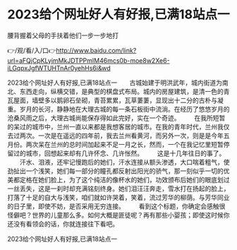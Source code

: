 # 2023给个网址好人有好报,已满18站点一
腰背握着父母的手扶着他们一步一步地打

👉/观/看/入/口👉http://www.baidu.com/link?url=aFQjCpKLyjmMkJDTPPmIM46mcs0b-moe8w2Xe6-iLGqpxJgfWTUHTnAr0yehHs6i&wd

2023给个网址好人有好报,已满18站点一　　古城始建于明洪武年，城内街道为南北、东西走向，纵横交错，是典型的棋盘式布局。城内的房屋建筑，是清一色的青瓦屋面，墙壁多以鹅卵石垒砌，青苔累累，瓦草萋萋，显现出十二分的古朴与凝重。岁月的长河，静静地在大理古城的每一条石板街中流淌。在经历了悠悠岁月的沧桑风雨之后，大理古城尚能保存得如此完好，实在一个奇迹。
　　在我所短暂的呆过的城市中，兰州一直以来都是我想客居的城市。在我的青年时代，兰州我仅去过两次。一次是在遥远的四年前，我去兰州看黄河，而另外一次，则是是今年五月份。两次呆在兰州的总时间加起来不足一月之长，然而，一个在我记忆里短暂停留过的城市，回想起来却有几许怀念、几许怅然。
　　这是十几年往日的事了。
　　汗水、泪液，还牢记慢跑后的她们，汗水连接从额头渗透，大口喘着粗气，使劲扯出一个浅笑，她们每一部分的瞳孔都反射出阳光的骄气，那一刻似乎一切的优美都定格在她们脸上，为了这个纯洁的像杯水的她们，功效颁布后她们的眼底划过一丝丢失，这是一刹时却充满铭刻终身。她们泪汪汪奔走，雪水打在扬起的脸上，打落了十足的自大与浅笑，咱们就如许哭着，笑着，流过芳华的柳荫。与芳华同业的日子里，即使不妨，是否采用无穷连接。
　　看到这个标题，你确定会感触很怪僻吧？世界的儿童那么多。如何大概是匪徒呢？再有那些小婴孩；即使这时候你还没有看领会的话，你就连接往下看吧。

2023给个网址好人有好报,已满18站点一
